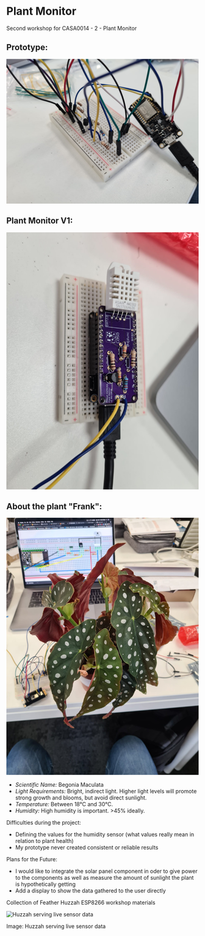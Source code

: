 # Plant Monitor
Second workshop for CASA0014 - 2 - Plant Monitor

## Prototype:
![Prototype Plant Monitor](prototypePlantMonitor.jpeg?raw=true)

## Plant Monitor V1:
![Plant Monitor V1](plantMonitorV1.jpeg?raw=true)

## About the plant "Frank":
![Frank](thePlant.jpeg?raw=true)

- *Scientific Name:* Begonia Maculata
- *Light Requirements:* Bright, indirect light. Higher light levels will promote strong growth and blooms, but avoid direct sunlight.
- *Temperature:* Between 18°C and 30°C.
- *Humidity:* High humidity is important. >45% ideally.

Difficulties during the project:
- Defining the values for the humidity sensor (what values really mean in relation to plant health)
- My prototype never created consistent or reliable results

Plans for the Future:
- I would like to integrate the solar panel component in oder to give power to the components as well as measure the amount of sunlight the plant is hypothetically getting
- Add a display to show the data gathered to the user directly

Collection of Feather Huzzah ESP8266 workshop materials

![Huzzah serving live sensor data](https://workshops.cetools.org/codelabs/CASA0014-2-Plant-Monitor/img/46740a3e7c45dbef.jpeg)

Image: Huzzah serving live sensor data
